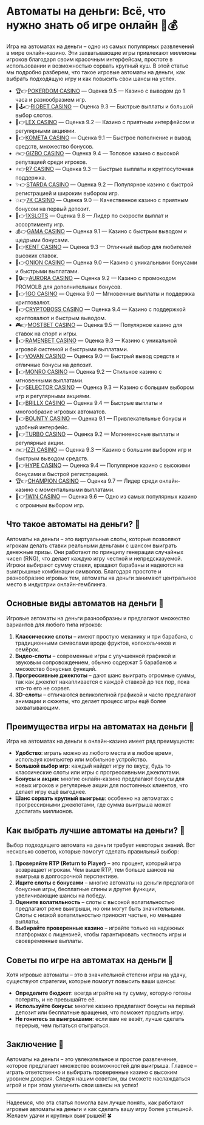# Автоматы на деньги: Всё, что нужно знать об игре онлайн 🎰💰

Игра на автоматах на деньги – одно из самых популярных развлечений в мире онлайн-казино. Эти захватывающие игры привлекают миллионы игроков благодаря своим красочным интерфейсам, простоте в использовании и возможностью сорвать крупный куш. В этой статье мы подробно разберем, что такое игровые автоматы на деньги, как выбрать подходящую игру и как повысить свои шансы на успех.
- 🏆👉[POKERDOM CASINO](https://brandplay.link/Bxg7SC7H) — Оценка 9.5 — Казино с выводом до 1 часа и разнообразием игр.
- 🌟🕹️👉[RIOBET CASINO](https://brandplay.link/dtx89f2L) — Оценка 9.3 — Быстрые выплаты и большой выбор слотов.
- 🎲👉[LEX CASINO](https://brandplay.link/2HFTmBc8) — Оценка 9.2 — Казино с приятным интерфейсом и регулярными акциями.
- 🚀👉[KOMETA CASINO](https://brandplay.link/tLG15CCb) — Оценка 9.1 — Быстрое пополнение и вывод средств, множество бонусов.
- 🔥👉[GIZBO CASINO](https://gizbo-tea02.com/c8e962e89) — Оценка 9.4 — Топовое казино с высокой репутацией среди игроков.
- ⭐👉[R7 CASINO](https://brandplay.link/zPmNmTWG) — Оценка 9.3 — Быстрые выплаты и круглосуточная поддержка.
- ✨👉[STARDA CASINO](https://brandplay.link/cpFQbWKn) — Оценка 9.2 — Популярное казино с быстрой регистрацией и широким выбором игр.
- 💥👉[7K CASINO](https://brandplay.link/dd46bNgD) — Оценка 9.0 — Качественное казино с приятным бонусом на первый депозит.
- 💸👉[1XSLOTS](https://brandplay.link/R4xfxqdm) — Оценка 9.8 — Лидер по скорости выплат и ассортименту игр.
- 💰👉[GAMA CASINO](https://brandplay.link/zrZpLFTP) — Оценка 9.1 — Казино с быстрым выводом и щедрыми бонусами.
- 🎯👉[KENT CASINO](https://passage-through-deserts.com/de0514c15) — Оценка 9.3 — Отличный выбор для любителей высоких ставок.
- 🧅👉[ONION CASINO](https://obclk001-2d.top/click?offer_id=986&partner_id=10542&landing_id=1798&utm_medium=affiliate&sub_1=oncasino3) — Оценка 9.0 — Казино с уникальными бонусами и быстрыми выплатами.
- 🌌🔒👉[AURORA CASINO](https://10trafic-stat2.com/click/668546566bcc6313411604c7/6766/15114/subaccount?promocode=PROMOLB) — Оценка 9.2 — Казино с промокодом PROMOLB для дополнительных бонусов.
- 🚀👉[1GO CASINO](https://1go-ircp01.com/ce015f410) — Оценка 9.0 — Мгновенные выплаты и поддержка криптовалют.
- 🏦👉[CRYPTOBOSS CASINO](https://cryptobossc.online/d847bcfa9) — Оценка 9.4 — Казино с поддержкой криптовалют и быстрым выводом.
- 🎮👉[MOSTBET CASINO](https://ktbtis024ifqfn0mst.com/beQs) — Оценка 9.5 — Популярное казино для ставок на спорт и игры.
- 🍜👉[RAMENBET CASINO](https://get.saltyram.com/ru/registration?apkpop=0&partner=p24970p3296034p5526) — Оценка 9.3 — Казино с уникальной игровой системой и быстрыми выплатами.
- 🎰👉[VOVAN CASINO](https://vovan.site/d2375cf9b) — Оценка 9.0 — Быстрый вывод средств и отличные бонусы на депозит.
- 🎩👉[MONRO CASINO](https://mnr-ircp01.com/c3ce72a2c) — Оценка 9.2 — Стильное казино с мгновенными выплатами.
- 🎯👉[SELECTOR CASINO](https://gosel.pl/SELVK) — Оценка 9.3 — Казино с большим выбором игр и регулярными акциями.
- 💎👉[BRILLX CASINO](https://brillx.pub/BRIVK) — Оценка 9.4 — Быстрые выплаты и многообразие игровых автоматов.
- 🎁👉[BOUNTY CASINO](https://bounty-casino.de/BOVK) — Оценка 9.1 — Привлекательные бонусы и удобный интерфейс.
- 🚗👉[TURBO CASINO](https://turbo-casino.pro/TURVK) — Оценка 9.2 — Молниеносные выплаты и регулярные акции.
- 🔥👉[IZZI CASINO](https://izzi-fr03.com/ca7c8a7b7) — Оценка 9.3 — Казино с большим выбором игр и быстрым выводом средств.
- 🎉👉[HYPE CASINO](https://hypekaz.com/dc2f44ad0) — Оценка 9.4 — Популярное казино с высокими бонусами и быстрой регистрацией.
- 🏆👉[CHAMPION CASINO](https://champcasino.ink/pobeda/doa-hats?p80412p305331p112c) — Оценка 9.7 — Лидер среди онлайн-казино с моментальными выплатами.
- 🥇👉[1WIN CASINO](https://brandplay.link/6F5VqbyZ) — Оценка 9.6 — Одно из самых популярных казино с огромным выбором игр.


## Что такое автоматы на деньги? 🤔

Автоматы на деньги – это виртуальные слоты, которые позволяют игрокам делать ставки реальными деньгами с шансом выиграть денежные призы. Они работают по принципу генерации случайных чисел (RNG), что делает каждую игру честной и непредсказуемой. Игроки выбирают сумму ставки, вращают барабаны и надеются на выигрышные комбинации символов. Благодаря простоте и разнообразию игровых тем, автоматы на деньги занимают центральное место в индустрии онлайн-гемблинга.

## Основные виды автоматов на деньги 🎰

Игровые автоматы на деньги разнообразны и предлагают множество вариантов для любого типа игроков:

1. **Классические слоты** – имеют простую механику и три барабана, с традиционными символами вроде фруктов, колокольчиков и семёрок.
2. **Видео-слоты** – современные игры с улучшенной графикой и звуковым сопровождением, обычно содержат 5 барабанов и множество бонусных функций.
3. **Прогрессивные джекпоты** – дают шанс выиграть огромные суммы, так как джекпот накапливается с каждой ставкой до тех пор, пока кто-то его не сорвет.
4. **3D-слоты** – отличаются великолепной графикой и часто предлагают анимации и сюжеты, что делает процесс игры ещё более захватывающим.

## Преимущества игры на автоматах на деньги 💸

Игра на автоматах на деньги в онлайн-казино имеет ряд преимуществ:

- **Удобство**: играть можно из любого места и в любое время, используя компьютер или мобильное устройство.
- **Большой выбор игр**: каждый найдет игру по вкусу, будь то классические слоты или игры с прогрессивными джекпотами.
- **Бонусы и акции**: многие онлайн-казино предлагают бонусы для новых игроков и регулярные акции для постоянных клиентов, что делает игру ещё выгоднее.
- **Шанс сорвать крупный выигрыш**: особенно на автоматах с прогрессивными джекпотами, где сумма выигрыша может достигать миллионов.

## Как выбрать лучшие автоматы на деньги? 🧐

Выбор подходящего автомата на деньги требует некоторых знаний. Вот несколько советов, которые помогут сделать правильный выбор:

1. **Проверяйте RTP (Return to Player)** – это процент, который игра возвращает игрокам. Чем выше RTP, тем больше шансов на выигрыш в долгосрочной перспективе. 
2. **Ищите слоты с бонусами** – многие автоматы на деньги предлагают бонусные игры, бесплатные спины и другие функции, увеличивающие шансы на победу.
3. **Оцените волатильность** – слоты с высокой волатильностью предлагают реже выигрыши, но они могут быть значительными. Слоты с низкой волатильностью приносят частые, но меньшие выплаты.
4. **Выбирайте проверенные казино** – играйте только на надежных платформах с лицензией, чтобы гарантировать честность игры и своевременные выплаты.

## Советы по игре на автоматах на деньги 🎯

Хотя игровые автоматы – это в значительной степени игры на удачу, существуют стратегии, которые помогут повысить ваши шансы:

- **Определите бюджет**: всегда играйте на ту сумму, которую готовы потерять, и не превышайте её.
- **Используйте бонусы**: многие казино предлагают бонусы на первый депозит или бесплатные вращения, что поможет продлить игру.
- **Не гонитесь за выигрышами**: если вам не везёт, лучше сделать перерыв, чем пытаться отыграться.

## Заключение 🎉

Автоматы на деньги – это увлекательное и простое развлечение, которое предлагает множество возможностей для выигрыша. Главное – играть ответственно и выбирать проверенные казино с высоким уровнем доверия. Следуя нашим советам, вы сможете наслаждаться игрой и при этом увеличить свои шансы на успех!

---

Надеемся, что эта статья помогла вам лучше понять, как работают игровые автоматы на деньги и как сделать вашу игру более успешной. Желаем удачи и крупных выигрышей! 🍀

